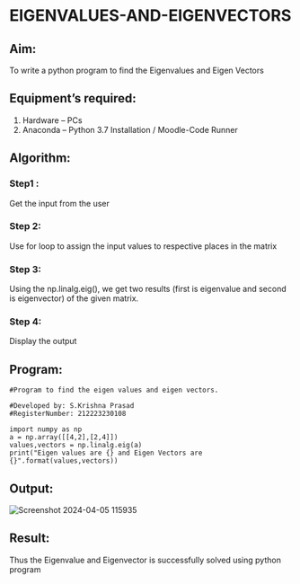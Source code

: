 # EIGENVALUES-AND-EIGENVECTORS
## Aim:
To write a python program to find the Eigenvalues and Eigen Vectors
## Equipment’s required:
1. 	Hardware – PCs
2. 	Anaconda – Python 3.7 Installation / Moodle-Code Runner
## Algorithm:
### Step1 : 
Get the input from the user
### Step 2: 
Use for loop to assign the input values to respective places in the matrix
### Step 3: 
Using the np.linalg.eig(),  we get two results (first is eigenvalue and second is eigenvector) of the given matrix.
### Step 4: 
Display the output

## Program:
```
#Program to find the eigen values and eigen vectors.

#Developed by: S.Krishna Prasad
#RegisterNumber: 212223230108
```
```
import numpy as np
a = np.array([[4,2],[2,4]])
values,vectors = np.linalg.eig(a)
print("Eigen values are {} and Eigen Vectors are {}".format(values,vectors))
```
## Output:
![Screenshot 2024-04-05 115935](https://github.com/KrishnaPrasad148/EIGENVALUES-AND-EIGENVECTORS/assets/147332763/29327e42-9f1a-463e-ad45-f7b70671cab3)

## Result:
Thus the Eigenvalue and Eigenvector is successfully solved using python program
